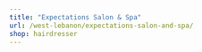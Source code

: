 ```yaml
---
title: "Expectations Salon & Spa"
url: /west-lebanon/expectations-salon-and-spa/
shop: hairdresser
---
```

